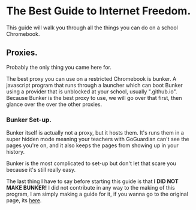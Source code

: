 # The Best Guide to Internet Freedom.
This guide will walk you through all the things you can do on a school Chromebook.

## Proxies.
Probably the only thing you came here for.

The best proxy you can use on a restricted Chromebook is bunker. A javascript program that runs through a launcher which can boot Bunker using a provider that is unblocked at your school, usually ".github.io". Because Bunker is the best proxy to use, we will go over that first, then glance over the over the other proxies.

### Bunker Set-up.
Bunker itself is actually not a proxy, but it hosts them. It's runs them in a super hidden mode meaning your teachers with GoGuardian can't see the pages you're on, and it also keeps the pages from showing up in your history.

Bunker is the most complicated to set-up but don't let that scare you because it's still really easy.

The last thing I have to say before starting this guide is that **I DID NOT MAKE BUNKER!** I did not contribute in any way to the making of this program, I am simply making a guide for it, if you wanna go to the original page, its [here](https://github.com/JavaScythe/Bunker).
